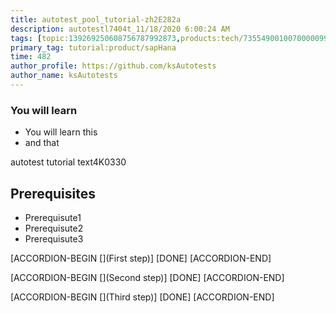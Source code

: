 ```yaml
---
title: autotest_pool_tutorial-zh2E282a
description: autotestl7404t_11/18/2020 6:00:24 AM
tags: [topic:139269250608756787992873,products:tech/73554900100700000996,tutorial:experience/advanced]
primary_tag: tutorial:product/sapHana
time: 482
author_profile: https://github.com/ksAutotests
author_name: ksAutotests
---
```

### You will learn
- You will learn this
- and that

autotest tutorial text4K0330

## Prerequisites
- Prerequisute1
- Prerequisute2
- Prerequisute3

[ACCORDION-BEGIN [](First step)]
[DONE]
[ACCORDION-END]

[ACCORDION-BEGIN [](Second step)]
[DONE]
[ACCORDION-END]

[ACCORDION-BEGIN [](Third step)]
[DONE]
[ACCORDION-END]

